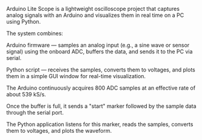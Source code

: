 Arduino Lite Scope is a lightweight oscilloscope project that captures analog signals with an Arduino and visualizes them in real time on a PC using Python.

The system combines:

Arduino firmware — samples an analog input (e.g., a sine wave or sensor signal) using the onboard ADC, buffers the data, and sends it to the PC via serial.

Python script — receives the samples, converts them to voltages, and plots them in a simple GUI window for real-time visualization.



The Arduino continuously acquires 800 ADC samples at an effective rate of about 539 kS/s.

Once the buffer is full, it sends a "start" marker followed by the sample data through the serial port.

The Python application listens for this marker, reads the samples, converts them to voltages, and plots the waveform.
